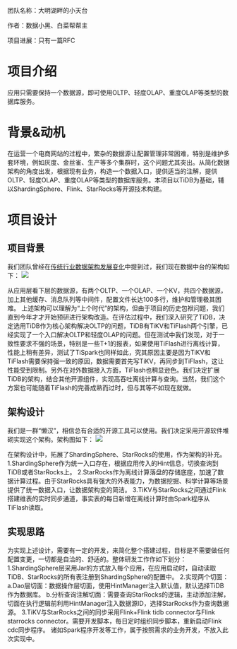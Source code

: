 团队名称：大明湖畔的小天台

作者：数据小黑、白菜帮帮主

项目进展：只有一篇RFC

# 项目介绍
应用只需要保持一个数据源，即可使用OLTP、轻度OLAP、重度OLAP等类型的数据库服务。

# 背景&动机
在运营一个电商网站的过程中，繁杂的数据源让配置管理非常困难，特别是维护多套环境，例如灰度、金丝雀、生产等多个集群时，这个问题尤其突出。从简化数据架构的角度出发，根据现有业务，构造一个数据入口，提供适当的注解，提供OLTP、轻度OLAP、重度OLAP等类型的数据库服务。本项目以TiDB为基础，辅以ShardingSphere、Flink、StarRocks等开源技术构建。

# 项目设计
## 项目背景
我们团队曾经在[传统行业数据架构发展变化](https://tidb.net/blog/62fd595e)中提到过，我们现在数据中台的架构如下：
![](media/16653898260937/16654938094440.jpg)

从应用层看下层的数据源，有两个OLTP、一个OLAP、一个KV，共四个数据源，加上其他缓存、消息队列等中间件，配置文件长达100多行，维护和管理极其困难。
上述架构可以理解为“上个时代”的架构，但由于项目的历史包袱问题，我们直到今年才才开始预研进行架构改造。在评估过程中，我们深入研究了TiDB，决定选用TiDB作为核心架构解决OLTP的问题，TiDB有TiKV和TiFlash两个引擎，已经实现了一个入口解决OLTP和轻度OLAP的问题。但在测试中我们发现，对于一致性要求不强的场景，特别是一些T+1的报表，如果使用TiFlash进行离线计算，性能上稍有差异，测试了TiSpark也同样如此，究其原因主要是因为TiKV和TiFlash需要保持强一致的原因，数据需要首先写TiKV，再同步到TiFlash，这让性能受到限制。另外在对外数据接入方面，TiFlash也稍显逊色。我们决定扩展TiDB的架构，结合其他开源组件，实现高吞吐离线计算与查询。当然，我们这个方案也可能随着TiFlash的完善成熟而过时，但与其等不如现在就做。

## 架构设计
我们是一群“懒汉”，相信总有合适的开源工具可以使用。我们决定采用开源软件堆砌实现这个架构。架构图如下：
![](media/16653898260937/16654950674595.jpg)

在架构设计中，拓展了ShardingSphere、StarRocks的使用，作为架构的补充。
1.ShardingSphere作为统一入口存在，根据应用传入的Hint信息，切换查询到TiDB或者StarRocks上。
2.StarRocks作为离线计算落盘的存储底座，加速了数据计算过程。由于StarRocks具有强大的外表能力，为数据挖掘、科学计算等场景提供了统一数据入口，让数据架构变的简洁。
3.TiKV与StarRocks之间通过Flink搭建维表的实时同步通道，事实表的每日新增在离线计算时由Spark程序从TiFlash读取。

## 实现思路
为实现上述设计，需要有一定的开发，来简化整个搭建过程，目标是不需要做任何配置变更，一切都是自洽的、舒适的。整体研发工作作如下划分：
1.ShardingSphere层采用Jar的方式放入每个应用，在应用启动时，自动读取TiDB、StarRocks的所有表注册到ShardingSphere的配置中。
2.实现两个切面：
    a.Dao层切面：数据操作层切面，使用HintManager注入默认值，默认选择TiDB作为数据库。
    b.分析查询注解切面：需要查询StarRocks的逻辑，主动添加注解，切面在执行逻辑前利用HintManager注入数据源ID，选择StarRocks作为查询数据源。
3.TiKV与StarRocks之间的同步采用Flink+Flink tidb connector与Flink starrocks connector。需要开发脚本，每日定时组织同步脚本，重新启动Flink cdc同步程序。
诸如Spark程序开发等工作，属于按照需求的业务开发，不放入此次实现中。
